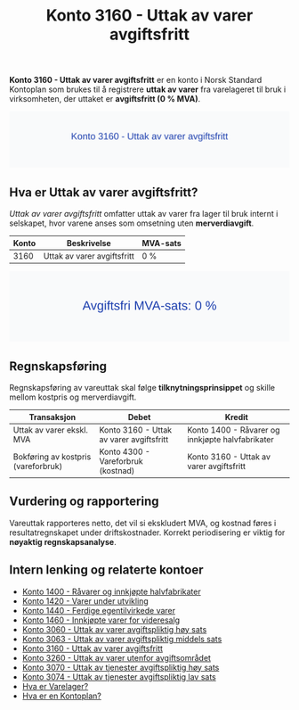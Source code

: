 ﻿---
title: "Konto 3160 - Uttak av varer avgiftsfritt"
seoTitle: "Konto 3160 | Uttak av varer avgiftsfritt | Kontoplan"
description: "Konto 3160 brukes til å registrere uttak av varer fra lager som er avgiftsfritt (0 % MVA). Inneholder bruksområder, bokføring, periodisering og rapportering."
summary: "Konto 3160: uttak av varer avgiftsfritt. Når og hvordan bokføre."
---

**Konto 3160 - Uttak av varer avgiftsfritt** er en konto i Norsk Standard Kontoplan som brukes til å registrere **uttak av varer** fra varelageret til bruk i virksomheten, der uttaket er **avgiftsfritt (0 % MVA)**.

![Illustrasjon av konto 3160 Uttak av varer avgiftsfritt](3160-uttak-av-varer-avgiftsfritt-image.svg)

## Hva er Uttak av varer avgiftsfritt?

*Uttak av varer avgiftsfritt* omfatter uttak av varer fra lager til bruk internt i selskapet, hvor varene anses som omsetning uten **merverdiavgift**.

| Konto | Beskrivelse                         | MVA-sats |
|-------|-------------------------------------|----------|
| 3160  | Uttak av varer avgiftsfritt        | 0 %      |

![Avgiftsfri MVA-sats: 0 %](3160-mva-avgiftsfri.svg)

## Regnskapsføring

Regnskapsføring av vareuttak skal følge **tilknytningsprinsippet** og skille mellom kostpris og merverdiavgift.

| Transaksjon                         | Debet                                         | Kredit                             |
|-------------------------------------|-----------------------------------------------|------------------------------------|
| Uttak av varer ekskl. MVA           | Konto 3160 - Uttak av varer avgiftsfritt      | Konto 1400 - Råvarer og innkjøpte halvfabrikater |
| Bokføring av kostpris (vareforbruk) | Konto 4300 - Vareforbruk (kostnad)            | Konto 3160 - Uttak av varer avgiftsfritt |

## Vurdering og rapportering

Vareuttak rapporteres netto, det vil si ekskludert MVA, og kostnad føres i resultatregnskapet under driftskostnader. Korrekt periodisering er viktig for **nøyaktig regnskapsanalyse**.

## Intern lenking og relaterte kontoer

* [Konto 1400 - Råvarer og innkjøpte halvfabrikater](/blogs/kontoplan/1400-raavarer-og-innkjopte-halvfabrikater "Konto 1400 - Råvarer og innkjøpte halvfabrikater")
* [Konto 1420 - Varer under utvikling](/blogs/kontoplan/1420-varer-under-utvikling "Konto 1420 - Varer under utvikling")
* [Konto 1440 - Ferdige egentilvirkede varer](/blogs/kontoplan/1440-ferdige-egentilvirkede-varer "Konto 1440 - Ferdige egentilvirkede varer")
* [Konto 1460 - Innkjøpte varer for videresalg](/blogs/kontoplan/1460-innkjopte-varer-for-videresalg "Konto 1460 - Innkjøpte varer for videresalg")
* [Konto 3060 - Uttak av varer avgiftspliktig høy sats](/blogs/kontoplan/3060-uttak-av-varer-avgiftspliktig-hoy-sats "Konto 3060 - Uttak av varer avgiftspliktig høy sats")
* [Konto 3063 - Uttak av varer avgiftspliktig middels sats](/blogs/kontoplan/3063-uttak-av-varer-avgiftspliktig-middels-sats "Konto 3063 - Uttak av varer avgiftspliktig middels sats")
* [Konto 3160 - Uttak av varer avgiftsfritt](/blogs/kontoplan/3160-uttak-av-varer-avgiftsfritt "Konto 3160 - Uttak av varer avgiftsfritt")
* [Konto 3260 - Uttak av varer utenfor avgiftsområdet](/blogs/kontoplan/3260-uttak-av-varer-utenfor-avg-omr "Konto 3260 - Uttak av varer utenfor avgiftsområdet")
* [Konto 3070 - Uttak av tjenester avgiftspliktig høy sats](/blogs/kontoplan/3070-uttak-av-tjenester-avgiftspliktig-hoy-sats "Konto 3070 - Uttak av tjenester avgiftspliktig høy sats")
* [Konto 3074 - Uttak av tjenester avgiftspliktig lav sats](/blogs/kontoplan/3074-uttak-av-tjenester-avgiftspliktig-lav-sats "Konto 3074 - Uttak av tjenester avgiftspliktig lav sats")
* [Hva er Varelager?](/blogs/regnskap/hva-er-varelager "Hva er Varelager? Komplett Guide til Lagerføring og Verdivurdering")
* [Hva er en Kontoplan?](/blogs/regnskap/hva-er-kontoplan "Hva er en Kontoplan? Komplett Guide til Kontoplaner i Norsk Regnskap")






